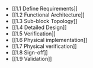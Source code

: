 - [[1.1 Define Requirements]]
- [[1.2 Functional Architecture]]
- [[1.3 Sub-block Topology]]
- [[1.4 Detailed Design]]
- [[1.5 Verification]]
- [[1.6 Physical implementation]]
- [[1.7 Physical verification]]
- [[1.8 Sign-off]]
- [[1.9 Validation]]